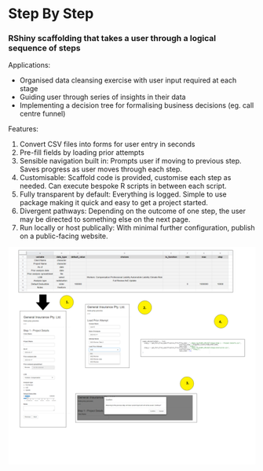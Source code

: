 # Step By Step
### RShiny scaffolding that takes a user through a logical sequence of steps

Applications:
- Organised data cleansing exercise with user input required at each stage
- Guiding user through series of insights in their data
- Implementing a decision tree for formalising business decisions (eg. call centre funnel)

Features:
1. Convert CSV files into forms for user entry in seconds
2. Pre-fill fields by loading prior attempts
3. Sensible navigation built in: Prompts user if moving to previous step. Saves progress as user moves through each step.
4. Customisable: Scaffold code is provided, customise each step as needed. Can execute bespoke R scripts in between each script.
5. Fully transparent by default: Everything is logged. Simple to use package making it quick and easy to get a project started.
6. Divergent pathways: Depending on the outcome of one step, the user may be directed to something else on the next page.
7. Run locally or host publically: With minimal further configuration, publish on a public-facing website.

![The User Interface](/inst/www/Screenshot.png)
